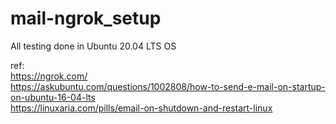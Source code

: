 # mail-ngrok_setup <br/>

All testing done in Ubuntu 20.04 LTS OS <br/>
  
ref: <br/>
https://ngrok.com/ <br/>
https://askubuntu.com/questions/1002808/how-to-send-e-mail-on-startup-on-ubuntu-16-04-lts <br/>
https://linuxaria.com/pills/email-on-shutdown-and-restart-linux <br/>

